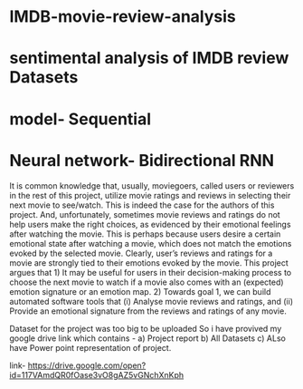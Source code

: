 # IMDB-movie-review-analysis
# sentimental analysis of IMDB review Datasets
# model- Sequential
# Neural network- Bidirectional RNN


It is common knowledge that, usually, moviegoers, called users or reviewers in the rest of this project, utilize movie ratings and reviews in selecting their next movie to see/watch. This is indeed the case for the authors of this project. And, unfortunately, sometimes movie reviews and ratings do not help users make the right choices, as evidenced by their emotional feelings after watching the movie. This is perhaps because users desire a certain emotional state after watching a movie, which does not match the emotions evoked by the selected movie. Clearly, user’s reviews and ratings for a movie are strongly tied to their emotions evoked by the movie. This project argues that 1) It may be useful for users in their decision-making process to choose the next movie to watch if a movie also comes with an (expected) emotion signature or an emotion map. 2) Towards goal 1, we can build automated software tools that (i) Analyse movie reviews and ratings, and (ii) Provide an emotional signature from the reviews and ratings of any movie.

Dataset for the project was too big to be uploaded So i have  provived my google drive link which contains -
a) Project report 
b) All Datasets
c) ALso have Power point representation of project.
 
link- https://drive.google.com/open?id=117VAmdQR0fOase3vO8gAZ5vGNchXnKph
